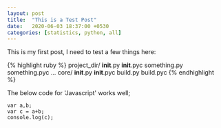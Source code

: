 ```yaml
---
layout: post
title:  "This is a Test Post"
date:   2020-06-03 18:37:00 +0530
categories: [statistics, python, all]
---
```


This is my first post, I need to test a few things here:

{% highlight ruby %}
project_dir/
           __init__.py
           __init__.pyc
           something.py
           something.pyc
           ...
           core/
               __init__.py
               __init__.pyc
               build.py
               build.pyc
{% endhighlight %}

The below code for 'Javascript' works well;

```
var a,b;
var c = a+b;
console.log(c);
```